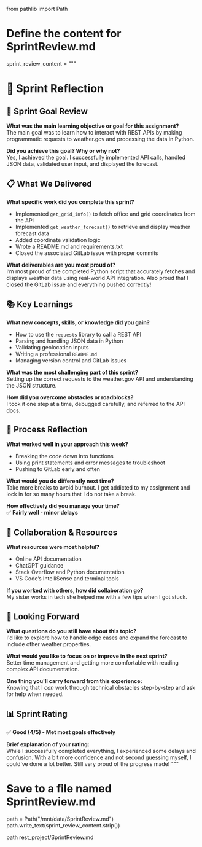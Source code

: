 from pathlib import Path

# Define the content for SprintReview.md
sprint_review_content = """
# 🏁 Sprint Reflection

## 🎯 Sprint Goal Review
**What was the main learning objective or goal for this assignment?**  
The main goal was to learn how to interact with REST APIs by making programmatic requests to weather.gov and processing the data in Python.

**Did you achieve this goal? Why or why not?**  
Yes, I achieved the goal. I successfully implemented API calls, handled JSON data, validated user input, and displayed the forecast.

## 📋 What We Delivered
**What specific work did you complete this sprint?**  
- Implemented `get_grid_info()` to fetch office and grid coordinates from the API  
- Implemented `get_weather_forecast()` to retrieve and display weather forecast data  
- Added coordinate validation logic  
- Wrote a README.md and requirements.txt  
- Closed the associated GitLab issue with proper commits  

**What deliverables are you most proud of?**  
I’m most proud of the completed Python script that accurately fetches and displays weather data using real-world API integration. Also proud that I closed the GitLab issue and everything pushed correctly!

## 📚 Key Learnings
**What new concepts, skills, or knowledge did you gain?**  
- How to use the `requests` library to call a REST API  
- Parsing and handling JSON data in Python  
- Validating geolocation inputs  
- Writing a professional `README.md`  
- Managing version control and GitLab issues  

**What was the most challenging part of this sprint?**  
Setting up the correct requests to the weather.gov API and understanding the JSON structure.

**How did you overcome obstacles or roadblocks?**  
I took it one step at a time, debugged carefully, and referred to the API docs.

## 🔄 Process Reflection
**What worked well in your approach this week?**  
- Breaking the code down into functions  
- Using print statements and error messages to troubleshoot  
- Pushing to GitLab early and often

**What would you do differently next time?**  
Take more breaks to avoid burnout. I get addicted to my assignment and lock in for so many hours that I do not take a break.

**How effectively did you manage your time?**  
✅ **Fairly well - minor delays**

## 🤝 Collaboration & Resources
**What resources were most helpful?**  
- Online API documentation  
- ChatGPT guidance  
- Stack Overflow and Python documentation  
- VS Code’s IntelliSense and terminal tools

**If you worked with others, how did collaboration go?**  
My sister works in tech she helped me with a few tips when I got stuck.

## 🎯 Looking Forward
**What questions do you still have about this topic?**  
I'd like to explore how to handle edge cases and expand the forecast to include other weather properties.

**What would you like to focus on or improve in the next sprint?**  
Better time management and getting more comfortable with reading complex API documentation.

**One thing you'll carry forward from this experience:**  
Knowing that I *can* work through technical obstacles step-by-step and ask for help when needed.

## 📊 Sprint Rating
✅ **Good (4/5) - Met most goals effectively**

**Brief explanation of your rating:**  
While I successfully completed everything, I experienced some delays and confusion. With a bit more confidence and not second guessing myself, I could’ve done a lot better. Still very proud of the progress made! 
"""

# Save to a file named SprintReview.md
path = Path("/mnt/data/SprintReview.md")
path.write_text(sprint_review_content.strip())

path
rest_project/SprintReview.md
